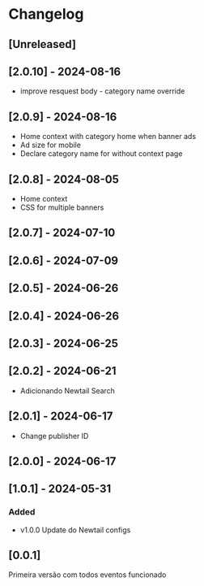 # Changelog

## [Unreleased]

## [2.0.10] - 2024-08-16
- improve resquest body - category name override

## [2.0.9] - 2024-08-16
- Home context with category home when banner ads
- Ad size for mobile
- Declare category name for without context page

## [2.0.8] - 2024-08-05
- Home context
- CSS for multiple banners

## [2.0.7] - 2024-07-10

## [2.0.6] - 2024-07-09

## [2.0.5] - 2024-06-26

## [2.0.4] - 2024-06-26

## [2.0.3] - 2024-06-25

## [2.0.2] - 2024-06-21
- Adicionando Newtail Search

## [2.0.1] - 2024-06-17
- Change publisher ID

## [2.0.0] - 2024-06-17

## [1.0.1] - 2024-05-31

### Added
- v1.0.0 Update do Newtail configs

## [0.0.1]
Primeira versão com todos eventos funcionado